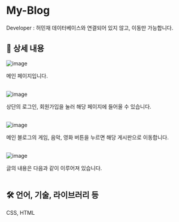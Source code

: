 # My-Blog
Developer : 허민재
데이터베이스와 연결되어 있지 않고, 이동만 가능합니다.

## 📖 상세 내용
![image](https://github.com/MJH39088/My-Blog/assets/104211982/1f6e5fc4-975a-4bf9-bdc8-7cc647878cc2)

메인 페이지입니다.<br><br>

![image](https://github.com/MJH39088/My-Blog/assets/104211982/f2973b80-ff2f-4778-9669-96f097c8688b)

상단의 로그인, 회원가입을 눌러 해당 페이지에 들어올 수 있습니다.<br><br>

![image](https://github.com/MJH39088/My-Blog/assets/104211982/40e5c12a-997f-46ae-b032-5ca8e3dde0d7)

메인 블로그의 게임, 음악, 영화 버튼을 누르면 해당 게시판으로 이동합니다.<br><br>

![image](https://github.com/MJH39088/My-Blog/assets/104211982/d662eaf0-79c6-4ad4-a868-e3ca5314e813)

글의 내용은 다음과 같이 이루어져 있습니다.<br><br>

## 🛠️ 언어, 기술, 라이브러리 등

CSS, HTML
